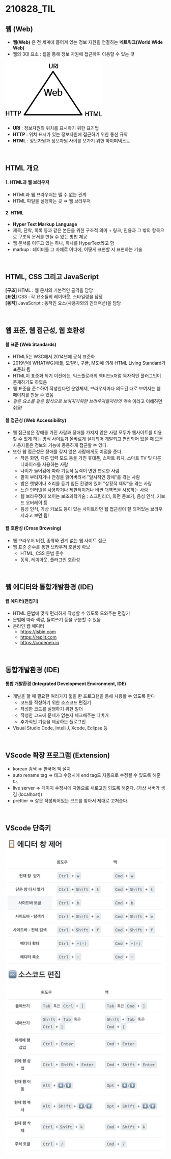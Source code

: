 # 210828_TIL

## 웹 (Web)

- **웹(Web)** 은 전 세계에 흩어져 있는 정보 자원을 연결하는 **네트워크(World Wide Web)**
- 웹의 3대 요소 : 웹을 통해 정보 자원에 접근하여 이용할  수 있는 것

![web](./web.png)

- **URI** : 정보자원의 위치를 표시하기 위한 표기법
- **HTTP** : 위치 표시가 있는 정보자원에 접근하기 위한 통신 규약
- **HTML** : 정보자원과 정보자원 사이를 오가기 위한 하이퍼텍스트

<br />

## HTML 개요

#### 1. HTML과 웹 브라우저
- HTML과 웹 브라우저는 뗄 수 없는 관계
- HTML 파일을 실행하는 곳 ⇒ 웹 브라우저

#### 2. HTML
- **Hyper Text Markup Language**
- 제목, 단락, 목록 등과 같은 본문을 위한 구조적 의미 + 링크, 인용과 그 밖의 항목으로 구조적 문서를 만들 수 있는 방법 제공
- 웹 문서를 이루고 있는 하나, 하나를 HyperText라고 함
- markup : 데이터를 그 자체로 어디에, 어떻게 표현할 지 표현하는 기술

<br />

## HTML, CSS 그리고 JavaScript

**[구조]** HTML : 웹 문서의 기본적인 골격을 담당 <br />
**[표현]** CSS : 각 요소들의 레이아웃, 스타일링을 담당 <br />
**[동작]** JavaScript : 동적인 요소(사용자와의 인터랙션)을 담당 <br />

<br />

## 웹 표준, 웹 접근성, 웹 호환성

#### 웹 표준 (Web Standards)
- HTML5는 W3C에서 2014년에 공식 표준화
- 2019년에 WHATWG(애플, 모질라, 구글, MS)에 의해 HTML Living Standard가 표준화 됨
- HTML이 표준화 되기 이전에는, 익스플로러의 액티브x처럼 독자적인 플러그인이 존재하기도 하였음
- 웹 표준을 준수하여 작성한다면 운영체제, 브라우저마다 의도된 대로 보여지는 웹 페이지를 만들 수 있음
- _같은 요소를 같은 형식으로 보여지기위한 브라우저들끼리의 약속_ 이라고 이해하면 쉬움!

#### 웹 접근성 (Web Accessibility)
- 웹 접근성은 장애를 가진 사람과 장애를 가지지 않은 사람 모두가 웹사이트를 이용할 수 있게 하는 방식
  사이트가 올바르게 설계되어 개발되고 편집되어 있을 때 모든 사용자들은 정보와 기능에 동등하게 접근할 수 있다.
- 또한 웹 접근성은 장애를 갖지 않은 사람에게도 이점을 준다.
    + 작은 화면, 다른 입력 모드 등을 가진 휴대폰, 스마트 워치, 스마트  TV 및 다른 디바이스를 사용하는 사람
    + 나이가 들어감에 따라 기능적 능력이 변한 연로한 사람
    + 팔이 부러지거나 안경을 잃어버려서 "일시적인 장애"를 겪는 사람
    + 밝은 햇빛이나 소리를 듣기 힘든 환경에 있어 "상황적 제약"을 겪는 사람
    + 느린 인터넷을 사용하거나 제한적이거나 비싼 대역폭을 사용하는 사람
    + 웹 브라우징에 쓰이는 보조과학기술 : 스크린리더, 화면 돋보기, 음성 인식, 키보드 오버레이 등
    + 음성 인식, 가상 키보드 등이 있는 사이트라면 웹 접근성이 잘 되어있는 브라우저라고 보면 됨!

#### 웹 호환성 (Cross Browsing)
- 웹 브라우저 버전, 종류와 관계 없는 웹 사이트 접근
- 웹 표준 준수를 통한 브라우저 호환성 확보
    + HTML, CSS 문법 준수
    + 동작, 레이아웃, 플러그인 호환성

<br />

## 웹 에디터와 통합개발환경 (IDE)

#### 웹 에디터(편집기)
- HTML 문법에 맞춰 편리하게 작성할 수 있도록 도와주는 편집기
- 문법에 따라 색깔, 들여쓰기 등을 구분할 수 있음
- 온라인 웹 에디터
    + https://jsbin.com
    + https://replit.com
    + https://codepen.io

<br />

## 통합개발환경 (IDE)

#### 통합 개발환경 (Integrated Development Environment, IDE)
- 개발을 할 때 필요한 여러가지 툴을 한 프로그램을 통해 사용할 수 있도록 한다
  + 코드를 작성하기 위한 소스코드 편집기
  + 작성한 코드를 실행하기 위한 빌더
  + 작성한 코드에 문제가 없는지 체크해주는 디버거
  + 추가적인 기능을 제공하는 플로그인
- Visual Studio Code, IntelliJ, Xcode, Eclipse 등

<br />

## VScode 확장 프로그램 (Extension)
- korean 검색 ⇒ 한국어 팩 설치
- auto rename tag ⇒ 태그 수정시에 end tag도 자동으로 수정될 수 있도록 해준다.
- live server ⇒ 페이지 수정시에 자동으로 새로고침 되도록 해준다. (가상 서버가 생김 (localhost))
- prettier ⇒ 잘못 작성되어있는 코드를 찾아서 제대로 고쳐준다.

<br />

## VScode 단축키
![vsc](./vsc_단축키1.JPG) <br />
![vsc](./vsc_단축키2.JPG)
